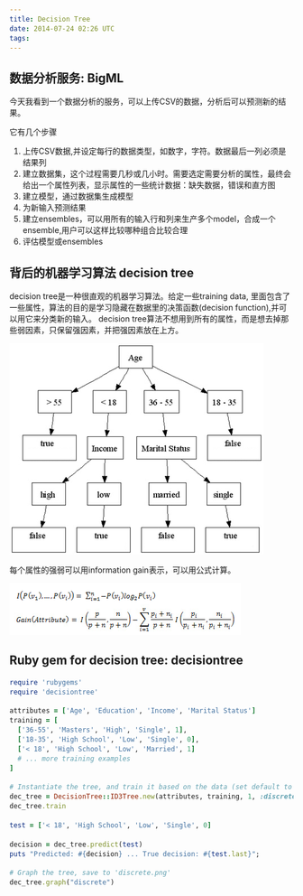 ```yaml
---
title: Decision Tree
date: 2014-07-24 02:26 UTC
tags:
---
```


## 数据分析服务: BigML
今天我看到一个数据分析的服务，可以上传CSV的数据，分析后可以预测新的结果。

它有几个步骤

1. 上传CSV数据,并设定每行的数据类型，如数字，字符。数据最后一列必须是结果列
1. 建立数据集，这个过程需要几秒或几小时。需要选定需要分析的属性，最终会给出一个属性列表，显示属性的一些统计数据：缺失数据，错误和直方图
1. 建立模型，通过数据集生成模型
1. 为新输入预测结果
1. 建立ensembles，可以用所有的输入行和列来生产多个model，合成一个ensemble,用户可以这样比较哪种组合比较合理
1. 评估模型或ensembles

## 背后的机器学习算法 decision tree
decision tree是一种很直观的机器学习算法。给定一些training data,
里面包含了一些属性，算法的目的是学习隐藏在数据里的决策函数(decision
function),并可以用它来分类新的输入。
decision
tree算法不想用到所有的属性，而是想去掉那些弱因素，只保留强因素，并把强因素放在上方。

![Decision Tree Example](/images/xdiscrete-tree.png.pagespeed.ic.png)

每个属性的强弱可以用information gain表示，可以用公式计算。

![Information Gain](/images/xinformation-gain-formula.png.pagespeed.ic.png)

## Ruby gem for decision tree: decisiontree

```ruby
require 'rubygems'
require 'decisiontree'

attributes = ['Age', 'Education', 'Income', 'Marital Status']
training = [
  ['36-55', 'Masters', 'High', 'Single', 1],
  ['18-35', 'High School', 'Low', 'Single', 0],
  ['< 18', 'High School', 'Low', 'Married', 1]
  # ... more training examples
]

# Instantiate the tree, and train it based on the data (set default to '1')
dec_tree = DecisionTree::ID3Tree.new(attributes, training, 1, :discrete)
dec_tree.train

test = ['< 18', 'High School', 'Low', 'Single', 0]

decision = dec_tree.predict(test)
puts "Predicted: #{decision} ... True decision: #{test.last}";

# Graph the tree, save to 'discrete.png'
dec_tree.graph("discrete")

```




